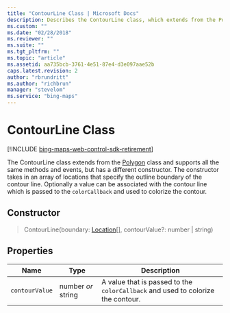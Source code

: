 ```yaml
---
title: "ContourLine Class | Microsoft Docs"
description: Describes the ContourLine class, which extends from the Polygon class and supports all the same methods and events, but has a different constructor.
ms.custom: ""
ms.date: "02/28/2018"
ms.reviewer: ""
ms.suite: ""
ms.tgt_pltfrm: ""
ms.topic: "article"
ms.assetid: aa735bcb-3761-4e51-87e4-d3e097aae52b
caps.latest.revision: 2
author: "rbrundritt"
ms.author: "richbrun"
manager: "stevelom"
ms.service: "bing-maps"
---
```


# ContourLine Class

[!INCLUDE [bing-maps-web-control-sdk-retirement](../../../includes/bing-maps-web-control-sdk-retirement.md)]

The ContourLine class extends from the [Polygon](../../map-control-api/polygon-class.md) class and supports all the same methods and events, but has a different constructor. The constructor takes in an array of locations that specify the outline boundary of the contour line. Optionally a value can be associated with the contour line which is passed to the `colorCallback` and used to colorize the contour.

## Constructor

> ContourLine(boundary: [Location](../../map-control-api/location-class.md)\[\], contourValue?: number | string)

## Properties 

| Name         | Type            | Description                                                                   |
|--------------|-----------------|-------------------------------------------------------------------------------|
| `contourValue` | number _or_ string | A value that is passed to the `colorCallback` and used to colorize the contour. |

